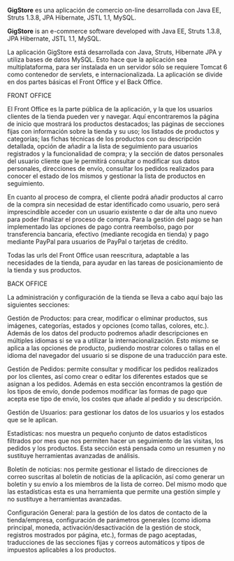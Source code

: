 **GigStore** es una aplicación de comercio on-line desarrollada con Java EE, Struts 1.3.8, JPA Hibernate, JSTL 1.1, MySQL.

**GigStore** is an e-commerce software developed with Java EE, Struts 1.3.8, JPA Hibernate, JSTL 1.1, MySQL.

La aplicación GigStore está desarrollada con Java, Struts, Hibernate JPA y utiliza bases de datos MySQL. Esto hace que la aplicación sea multiplataforma, para ser instalada en un servidor sólo se requiere Tomcat 6 como contenedor de servlets, e internacionalizada. La aplicación se divide en dos partes básicas el Front Office y el Back Office.




FRONT OFFICE

El Front Office es la parte pública de la aplicación, y la que los usuarios clientes de la tienda pueden ver y navegar. Aquí encontraremos la página de inicio que mostrará los productos destacados; las páginas de secciones fijas con información sobre la tienda y su uso; los listados de productos y categorías; las fichas técnicas de los productos con su descripción detallada, opción de añadir a la lista de seguimiento para usuarios registrados y la funcionalidad de compra; y la sección de datos personales del usuario cliente que le permitirá consultar o modificar sus datos personales, direcciones de envío, consultar los pedidos realizados para conocer el estado de los mismos y gestionar la lista de productos en seguimiento.

En cuanto al proceso de compra, el cliente podrá añadir productos al carro de la compra sin necesidad de estar identificado como usuario, pero será imprescindible acceder con un usuario existente o dar de alta uno nuevo para poder finalizar el proceso de compra. Para la gestión del pago se han implementado las opciones de pago contra reembolso, pago por transferencia bancaria, efectivo (mediante recogida en tienda) y pago mediante PayPal para usuarios de PayPal o tarjetas de crédito.

Todas las urls del Front Office usan reescritura, adaptable a las necesidades de la tienda, para ayudar en las tareas de posicionamiento de la tienda y sus productos.


BACK OFFICE

La administración y configuración de la tienda se lleva a cabo aquí bajo las siguientes secciones:

Gestión de Productos: para crear, modificar o eliminar productos, sus imágenes, categorías, estados y opciones (como tallas, colores, etc.). Además de los datos del producto podremos añadir descripciones en múltiples idiomas si se va a utilizar la internacionalización. Esto mismo se aplica a las opciones de producto, pudiendo mostrar colores o tallas en el idioma del navegador del usuario si se dispone de una traducción para este.

Gestión de Pedidos: permite consultar y modificar los pedidos realizados por los clientes, así como crear o editar los diferentes estados que se asignan a los pedidos. Además en esta sección encontramos la gestión de los tipos de envío, donde podemos modificar las formas de pago que acepta ese tipo de envío, los costes que añade al pedido y su descripción.

Gestión de Usuarios: para gestionar los datos de los usuarios y los estados que se le aplican.

Estadísticas: nos muestra un pequeño conjunto de datos estadísticos filtrados por mes que nos permiten hacer un seguimiento de las visitas, los pedidos y los productos. Esta sección está pensada como un resumen y no sustituye herramientas avanzadas de análisis.

Boletín de noticias: nos permite gestionar el listado de direcciones de correo suscritas al boletín de noticias de la aplicación, así como generar un boletín y su envío a los miembros de la lista de correo. Del mismo modo que las estadísticas esta es una herramienta que permite una gestión simple y no sustituye a herramientas avanzadas.

Configuración General: para la gestión de los datos de contacto de la tienda/empresa, configuración de parámetros generales (como idioma principal, moneda, activación/desactivación de la gestión de stock, registros mostrados por página, etc.), formas de pago aceptadas, traducciones de las secciones fijas y correos automáticos y tipos de impuestos aplicables a los productos.
